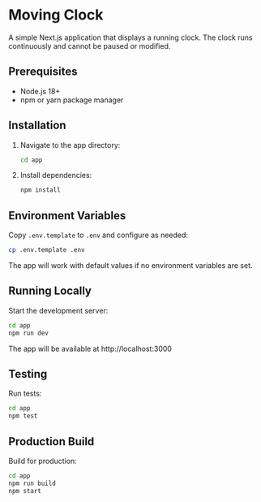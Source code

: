 # Moving Clock

A simple Next.js application that displays a running clock. The clock runs continuously and cannot be paused or modified.

## Prerequisites

- Node.js 18+
- npm or yarn package manager

## Installation

1. Navigate to the app directory:

   ```bash
   cd app
   ```

2. Install dependencies:
   ```bash
   npm install
   ```

## Environment Variables

Copy `.env.template` to `.env` and configure as needed:

```bash
cp .env.template .env
```

The app will work with default values if no environment variables are set.

## Running Locally

Start the development server:

```bash
cd app
npm run dev
```

The app will be available at http://localhost:3000

## Testing

Run tests:

```bash
cd app
npm test
```

## Production Build

Build for production:

```bash
cd app
npm run build
npm start
```
